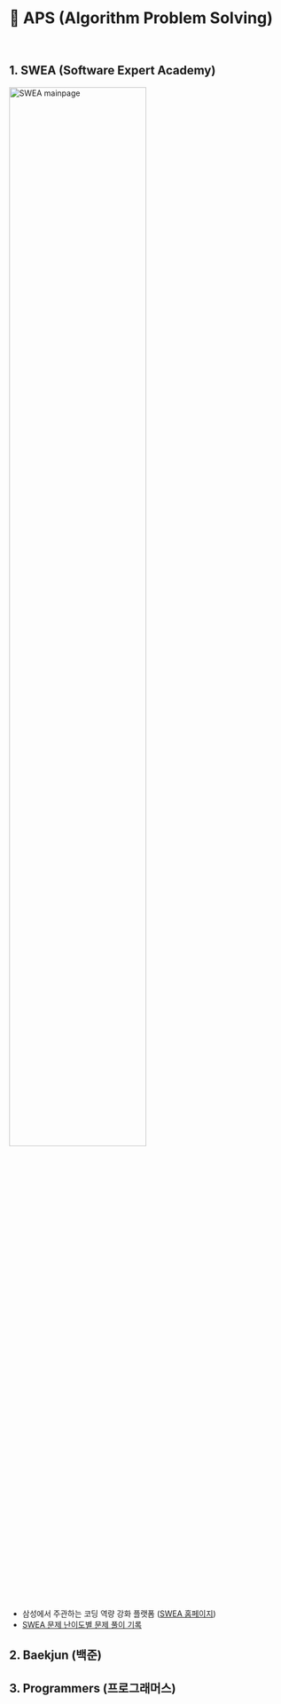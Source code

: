 # 🎲 APS (Algorithm Problem Solving)

<br>

## 1. SWEA (Software Expert Academy)

<img src="https://user-images.githubusercontent.com/67505208/112178364-05046580-8c3d-11eb-8e67-1359fc138302.png" alt="SWEA mainpage" width="70%">

- 삼성에서 주관하는 코딩 역량 강화 플랫폼 ([SWEA 홈페이지](https://swexpertacademy.com/main/main.do))
- [SWEA 문제 난이도별 문제 풀이 기록](https://github.com/OH1107/APS/tree/main/SWEA)

## 2. Baekjun (백준)

## 3. Programmers (프로그래머스)
